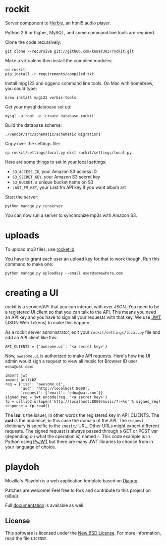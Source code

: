 rockit
======

Server component to [Herbie](https://github.com/ednapiranha/herbie),
an html5 audio player.

Python 2.6 or higher, MySQL, and some command line tools are required.

Clone the code recursively:

    git clone --recursive git://github.com/kumar303/rockit.git

Make a virtualenv then install the compiled modules:

    cd rockit
    pip install -r requirements/compiled.txt

Install mpg123 and oggenc command line tools.
On Mac with homebrew, you could type:

    brew install mpg123 vorbis-tools

Get your mysql database set up:

    mysql -u root -e 'create database rockit'

Build the database schema:

    ./vendor/src/schematic/schematic migrations

Copy over the settings file:

    cp rockit/settings/local.py-dist rockit/settings/local.py

Here are some things to set in your local settings:

- ``S3_ACCESS_ID``, your Amazon S3 access ID
- ``S3_SECRET_KEY``, your Amazon S3 secret key
- ``S3_BUCKET``, a unique bucket name on S3
- ``LAST_FM_KEY``, your Last.fm API key if you want album art

Start the server:

    python manage.py runserver

You can now run a server to synchronize mp3s with Amazon S3.

uploads
=======

To upload mp3 files, use [rocketlib](https://github.com/kumar303/rockitlib)

You have to grant each user an upload key for that to work though.
Run this command to make one:

    python manage.py uploadkey --email user@somewhere.com

creating a UI
=============

rockit is a service/API that you can interact with over JSON.
You need to be a registered UI client so that you can talk to the API.
This means you need an API key and you have to sign all your requests with that
key. We use [JWT](http://openid.net/specs/draft-jones-json-web-token-07.html)
(JSON Web Tokens) to make this happen.

As a rockit server administrator, edit your ``rockit/settings/local.py`` file
and add an API client like this:

    API_CLIENTS = {'awesome.ui': '<a secret key>'}

Now, ``awesome.ui`` is authorized to make API requests. Here's how the UI admin
would sign a request to view all music for Browser ID user ``edna@wat.com``:

    import jwt
    import urllib2
    req = {'iss': 'awesome.ui',
           'aud': 'http://localhost:8000',
           'request': {'email': 'edna@wat.com'}}
    signed_req = jwt.encode(req, '<a secret key>')
    fp = urllib2.urlopen('http://localhost:8000/music/?r=%s' % signed_req)
    response = fp.read()


The **iss** is the issuer, in other words the registered key in API_CLIENTS.
The **aud** is the audience, in this case the domain of the API.
The ``request`` dictionary is specific to the ``/music/`` URL. Other URLs
might expect different requests. The signed request is always passed
through a GET or POST var (depending on what the operation is)
named ``r``. This code example is in Python using
[PyJWT](https://github.com/progrium/pyjwt) but there are many
JWT libraries to choose from in your language of choice.

playdoh
=======

Mozilla's Playdoh is a web application template based on [Django][django].

Patches are welcome! Feel free to fork and contribute to this project on
[github][gh-playdoh].

Full [documentation][docs] is available as well.


[django]: http://www.djangoproject.com/
[gh-playdoh]: https://github.com/mozilla/playdoh
[docs]: http://playdoh.rtfd.org/


License
-------
This software is licensed under the [New BSD License][BSD]. For more
information, read the file ``LICENSE``.

[BSD]: http://creativecommons.org/licenses/BSD/

